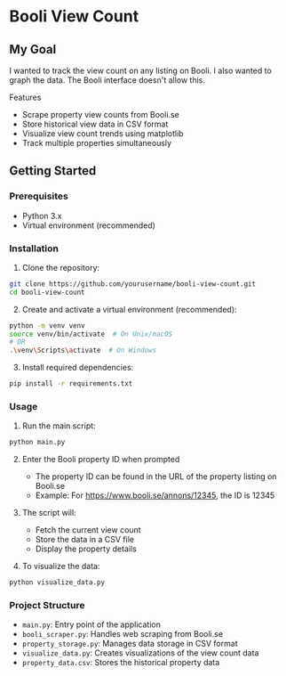# Booli View Count

## My Goal
I wanted to track the view count on any listing on Booli. I also wanted to graph the data. The Booli interface doesn't allow this.

Features

- Scrape property view counts from Booli.se
- Store historical view data in CSV format
- Visualize view count trends using matplotlib
- Track multiple properties simultaneously

## Getting Started
### Prerequisites

- Python 3.x
- Virtual environment (recommended)

### Installation

1. Clone the repository:

```bash
git clone https://github.com/yourusername/booli-view-count.git
cd booli-view-count
```

2. Create and activate a virtual environment (recommended):

```bash
python -m venv venv
source venv/bin/activate  # On Unix/macOS
# OR
.\venv\Scripts\activate  # On Windows
```

3. Install required dependencies:

```bash
pip install -r requirements.txt
```

### Usage

1. Run the main script:

```bash
python main.py
```

2. Enter the Booli property ID when prompted

   - The property ID can be found in the URL of the property listing on Booli.se
   - Example: For https://www.booli.se/annons/12345, the ID is 12345

3. The script will:

   - Fetch the current view count
   - Store the data in a CSV file
   - Display the property details

4. To visualize the data:

```bash
python visualize_data.py
```

### Project Structure

- `main.py`: Entry point of the application
- `booli_scraper.py`: Handles web scraping from Booli.se
- `property_storage.py`: Manages data storage in CSV format
- `visualize_data.py`: Creates visualizations of the view count data
- `property_data.csv`: Stores the historical property data
